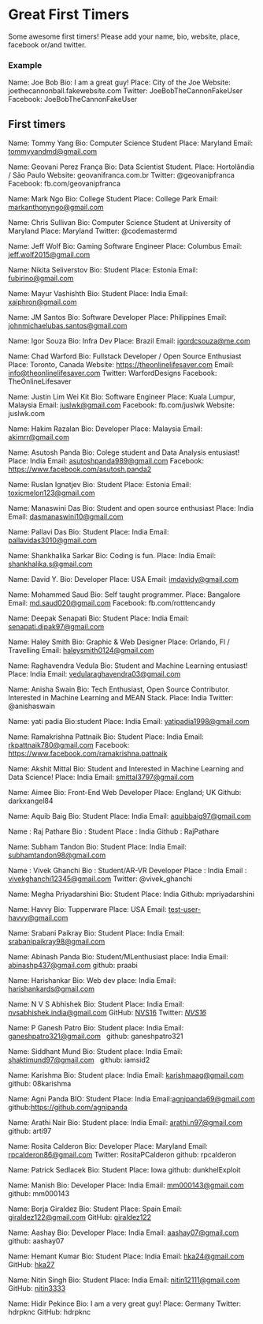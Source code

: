 # Great First Timers

Some awesome first timers! Please add your name, bio, website, place, facebook or/and twitter.

### Example

Name: Joe Bob
Bio: I am a great guy!
Place: City of the Joe
Website: joethecannonball.fakewebsite.com
Twitter: JoeBobTheCannonFakeUser
Facebook: JoeBobTheCannonFakeUser

## First timers

Name: Tommy Yang
Bio: Computer Science Student
Place: Maryland
Email: tommyyandmd@gmail.com

Name: Geovani Perez França
Bio: Data Scientist Student.
Place: Hortolândia / São Paulo
Website: geovanifranca.com.br
Twitter: @geovanipfranca
Facebook: fb.com/geovanipfranca

Name: Mark Ngo
Bio: College Student
Place: College Park
Email: markanthonyngo@gmail.com

Name: Chris Sullivan
Bio: Computer Science Student at University of Maryland
Place: Maryland
Twitter: @codemastermd

Name: Jeff Wolf
Bio: Gaming Software Engineer
Place: Columbus
Email: jeff.wolf2015@gmail.com


Name: Nikita Seliverstov
Bio: Student
Place: Estonia
Email: fubirino@gmail.com


Name: Mayur Vashishth
Bio: Student
Place: India
Email: xaiphron@gmail.com

Name: JM Santos
Bio: Software Developer
Place: Philippines
Email: johnmichaelubas.santos@gmail.com

Name: Igor Souza
Bio: Infra Dev
Place: Brazil
Email: igordcsouza@me.com

Name: Chad Warford
Bio: Fullstack Developer / Open Source Enthusiast
Place: Toronto, Canada
Website: https://theonlinelifesaver.com
Email: info@theonlinelifesaver.com
Twitter: WarfordDesigns
Facebook: TheOnlineLifesaver

Name: Justin Lim Wei Kit
Bio: Software Engineer
Place: Kuala Lumpur, Malaysia
Email: juslwk@gmail.com
Facebook: fb.com/juslwk
Website: juslwk.com

Name: Hakim Razalan
Bio: Developer
Place: Malaysia
Email: akimrr@gmail.com

Name: Asutosh Panda
Bio: Colege student and Data Analysis entusiast!
Place: India
Email: asutoshpanda989@gmail.com
Facebook: https://www.facebook.com/asutosh.panda2

Name: Ruslan Ignatjev
Bio: Student
Place: Estonia
Email: toxicmelon123@gmail.com

Name: Manaswini Das
Bio: Student and open source enthusiast
Place: India
Email: dasmanaswini10@gmail.com

Name: Pallavi Das
Bio: Student
Place: India
Email: pallavidas3010@gmail.com

Name: Shankhalika Sarkar
Bio: Coding is fun.
Place: India
Email: shankhalika.s@gmail.com

Name: David Y.
Bio: Developer
Place: USA
Email: imdavidy@gmail.com

Name: Mohammed Saud
Bio: Self taught programmer.
Place: Bangalore
Email: md.saud020@gmail.com
Facebook: fb.com/rotttencandy

Name: Deepak Senapati
Bio: Student
Place: India
Email: senapati.dipak97@gmail.com

Name: Haley Smith
Bio: Graphic & Web Designer
Place: Orlando, Fl / Travelling
Email: haleysmith0124@gmail.com

Name: Raghavendra Vedula
Bio: Student and Machine Learning entusiast!
Place: India
Email: vedularaghavendra03@gmail.com

Name: Anisha Swain
Bio: Tech Enthusiast, Open Source Contributor. Interested in Machine Learning and MEAN Stack.
Place: India
Twitter: @anishaswain

Name: yati padia
Bio:student
Place: India
Email: yatipadia1998@gmail.com

Name: Ramakrishna Pattnaik
Bio: Student
Place: India
Email: rkpattnaik780@gmail.com
Facebook: https://www.facebook.com/ramakrishna.pattnaik

Name: Akshit Mittal
Bio: Student and Interested in Machine Learning and Data Science!
Place: India
Email: smittal3797@gmail.com

Name: Aimee
Bio: Front-End Web Developer
Place: England; UK
Github: darkxangel84

Name: Aquib Baig
Bio: Student
Place: India
Email: aquibbaig97@gmail.com

Name : Raj Pathare
Bio : Student
Place : India
Github : RajPathare

Name: Subham Tandon
Bio: Student
Place: India
Email: subhamtandon98@gmail.com

Name   : Vivek Ghanchi
Bio    : Student/AR-VR Developer
Place  : India
Email  : vivekghanchi12345@gmail.com
Twitter: @vivek_ghanchi

Name: Megha Priyadarshini
Bio: Student
Place: India
Github: mpriyadarshini

Name: Havvy
Bio: Tupperware
Place: USA
Email: test-user-havvy@gmail.com

Name: Srabani Paikray
Bio: Student
Place: India
Email: srabanipaikray98@gmail.com

Name: Abinash Panda
Bio: Student/MLenthusiast
place: India
Email: abinashp437@gmail.com
github: praabi

Name: Harishankar
Bio: Web dev
place: India
Email: harishankards@gmail.com

Name: N V S Abhishek
Bio: Student
Place: India
Email: nvsabhishek.india@gmail.com
GitHub: [NVS16](https://github.com/NVS16)
Twitter: [_NVS16_](https://twitter.com/_NVS16_)

Name: P Ganesh Patro
Bio: Student
place: India
Email: ganeshpatro321@gmail.com  
github: ganeshpatro321  

Name: Siddhant Mund
Bio: Student
place: India
Email: shaktimund97@gmail.com  
github: iamsid2

Name: Karishma
Bio: Student
place: India
Email: karishmaag@gmail.com
github: 08karishma

Name: Agni Panda
BIO: Student
Place: India
Email:agnipanda69@gmail.com
github:https://github.com/agnipanda

Name: Arathi Nair
Bio: Student
place: India
Email: arathi.n97@gmail.com
github: arti97

Name: Rosita Calderon
Bio: Developer
Place: Maryland
Email: rpcalderon86@gmail.com
Twitter: RositaPCalderon
github: rpcalderon

Name: Patrick Sedlacek
Bio: Student
Place: Iowa
github: dunkhelExploit

Name: Manish
Bio: Developer
Place: India
Email: mm000143@gmail.com
github: mm000143

Name: Borja Giraldez
Bio: Student
Place: Spain
Email: giraldez122@gmail.com
GitHub: [giraldez122](https://github.com/giraldez122)

Name: Aashay
Bio: Developer
Place: India
Email: aashay07@gmail.com
github: aashay07

Name: Hemant Kumar
Bio: Student
Place: India
Email: hka24@gmail.com
GitHub: [hka27](https://github.com/hka27)

Name: Nitin Singh
Bio: Student
Place: India
Email: nitin12111@gmail.com
GitHub: [nitin3333](https://github.com/nitin3333)

Name: Hidir Pekince
Bio: I am a very great guy!
Place: Germany
Twitter: hdrpknc
GitHub: hdrpknc

